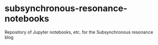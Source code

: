 # subsynchronous-resonance-notebooks
Repository of Jupyter notebooks, etc. for the Subsynchronous resonance blog
